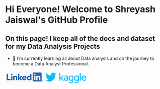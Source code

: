 # Hi Everyone! Welcome to Shreyash Jaiswal's GitHub Profile

## On this page! I keep all of the docs and dataset for my Data Analysis Projects
- 🌱 I’m currently learning all about Data analysis and on the journey to become a Data Analyst Professional.


<a href ="https://www.linkedin.com/in/jaiswalshreyash1/">
<img align ="left" alt="Linkedin" width ="125px" ,height="22px"
     src="linkedin official logo.png">
     </a>
     
<a href ="https://twitter.com/Shreyash_j7">
<img align ="left" alt="Twitter" width ="40px" ,height="22px"
     src="twitter3.png">
     </a>

     
<a href ="https://www.kaggle.com/shreyashjaiswalshrey">
<img align ="left" alt="Kaggle" width ="100px" ,height="22px"
     src="kaggle.png">
     </a>
<!--
**jaiswalshreyash1/jaiswalshreyash1** is a ✨ _special_ ✨ repository because its `README.md` (this file) appears on your GitHub profile.

Here are some ideas to get you started:

- 🔭 I’m currently working on ...
- 🌱 I’m currently learning ...
- 👯 I’m looking to collaborate on ...
- 🤔 I’m looking for help with ...
- 💬 Ask me about ...
- 📫 How to reach me: ...
- 😄 Pronouns: ...
- ⚡ Fun fact: ...
-->
